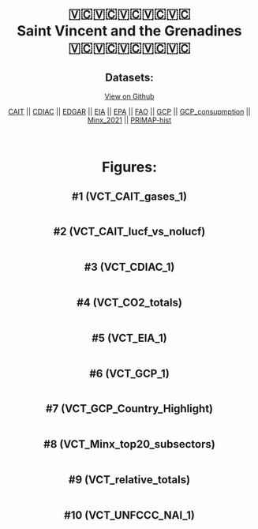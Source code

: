 
<center>
<h1 align="center">
🇻🇨🇻🇨🇻🇨🇻🇨🇻🇨
<br>
Saint Vincent and the Grenadines
<br>
🇻🇨🇻🇨🇻🇨🇻🇨🇻🇨
</h1>
<h2>Datasets:</h2>
<p><a href="https://github.com/dquintani/GreenhouseData/tree/master/country_data/VCT_Saint Vincent and the Grenadines/data">View on Github</a>
<br></p><p><a href="data/VCT_CAIT.csv">CAIT</a> || <a href="data/VCT_CDIAC.csv">CDIAC</a> || <a href="data/VCT_EDGAR.csv">EDGAR</a> || <a href="data/VCT_EIA.csv">EIA</a> || <a href="data/VCT_EPA.csv">EPA</a> || <a href="data/VCT_FAO.csv">FAO</a> || <a href="data/VCT_GCP.csv">GCP</a> || <a href="data/VCT_GCP_consupmption.csv">GCP_consupmption</a> || <a href="data/VCT_Minx_2021.csv">Minx_2021</a> || <a href="data/VCT_PRIMAP-hist.csv">PRIMAP-hist</a></p><p><br></p>
<h1>Figures:</h1><h2>#1 (VCT_CAIT_gases_1)</h2>
<p><img alt="" src="figures/VCT_CAIT_gases_1.png" /></p><h2>#2 (VCT_CAIT_lucf_vs_nolucf)</h2>
<p><img alt="" src="figures/VCT_CAIT_lucf_vs_nolucf.png" /></p><h2>#3 (VCT_CDIAC_1)</h2>
<p><img alt="" src="figures/VCT_CDIAC_1.png" /></p><h2>#4 (VCT_CO2_totals)</h2>
<p><img alt="" src="figures/VCT_CO2_totals.png" /></p><h2>#5 (VCT_EIA_1)</h2>
<p><img alt="" src="figures/VCT_EIA_1.png" /></p><h2>#6 (VCT_GCP_1)</h2>
<p><img alt="" src="figures/VCT_GCP_1.png" /></p><h2>#7 (VCT_GCP_Country_Highlight)</h2>
<p><img alt="" src="figures/VCT_GCP_Country_Highlight.png" /></p><h2>#8 (VCT_Minx_top20_subsectors)</h2>
<p><img alt="" src="figures/VCT_Minx_top20_subsectors.png" /></p><h2>#9 (VCT_relative_totals)</h2>
<p><img alt="" src="figures/VCT_relative_totals.png" /></p><h2>#10 (VCT_UNFCCC_NAI_1)</h2>
<p><img alt="" src="figures/VCT_UNFCCC_NAI_1.png" /></p>